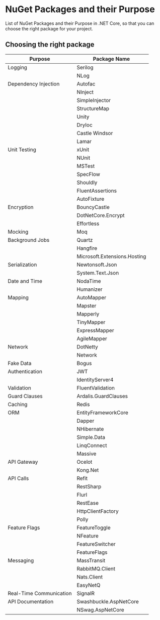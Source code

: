 # NuGet Packages and their Purpose

List of NuGet Packages and their Purpose in .NET Core, so that you can choose the right package for your project.

## Choosing the right package

| Purpose                   | Package Name                      |
| ------------------------- | --------------------------------- |
| Logging                   | Serilog                           |
|                           | NLog                              |
| Dependency Injection      | Autofac                           |
|                           | NInject                           |
|                           | SimpleInjector                    |
|                           | StructureMap                      |
|                           | Unity                             |
|                           | DryIoc                            |
|                           | Castle Windsor                    |
|                           | Lamar                             |
| Unit Testing              | xUnit                             |
|                           | NUnit                             |
|                           | MSTest                            |
|                           | SpecFlow                          |
|                           | Shouldly                          |
|                           | FluentAssertions                  |
|                           | AutoFixture                       |
| Encryption                | BouncyCastle                      |
|                           | DotNetCore.Encrypt                |
|                           | Effortless                        |
| Mocking                   | Moq                               |
| Background Jobs           | Quartz                            |
|                           | Hangfire                          |
|                           | Microsoft.Extensions.Hosting      |
| Serialization             | Newtonsoft.Json                   |
|                           | System.Text.Json                  |
| Date and Time             | NodaTime                          |
|                           | Humanizer                         |
| Mapping                   | AutoMapper                        |
|                           | Mapster                           |
|                           | Mapperly                          |
|                           | TinyMapper                        |
|                           | ExpressMapper                     |
|                           | AgileMapper                       |
| Network                   | DotNetty                          |
|                           | Network                           |
| Fake Data                 | Bogus                             |
| Authentication            | JWT                               |
|                           | IdentityServer4                   |
| Validation                | FluentValidation                  |
| Guard Clauses             | Ardalis.GuardClauses              |
| Caching                   | Redis								|
| ORM                       | EntityFrameworkCore               |
|                           | Dapper                            |
|                           | NHibernate                        |
|                           | Simple.Data                       |
|                           | LinqConnect                       |
|                           | Massive                           |
| API Gateway               | Ocelot                            |
|                           | Kong.Net                          |
| API Calls                 | Refit                             |
|                           | RestSharp                         |
|                           | Flurl                             |
|                           | RestEase                          |
|                           | HttpClientFactory                 |
|                           | Polly                             |
| Feature Flags             | FeatureToggle                     |
|                           | NFeature                          |
|                           | FeatureSwitcher                   |
|                           | FeatureFlags                      |
| Messaging                 | MassTransit                       |
|                           | RabbitMQ.Client                   |
|                           | Nats.Client                       |
|                           | EasyNetQ                          |
| Real-Time Communication   | SignalR                           |
| API Documentation         | Swashbuckle.AspNetCore            |
|                           | NSwag.AspNetCore                  |
